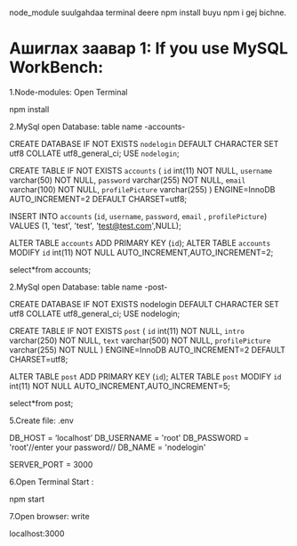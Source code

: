 #
node_module suulgahdaa terminal deere npm install buyu npm i gej bichne.
# Ашиглах заавар 1: If you use MySQL WorkBench:

1.Node-modules: Open Terminal

npm install


2.MySql open Database: table name -accounts-

CREATE DATABASE IF NOT EXISTS `nodelogin` DEFAULT CHARACTER SET utf8 COLLATE utf8_general_ci;
USE `nodelogin`;

CREATE TABLE IF NOT EXISTS `accounts` (
`id` int(11) NOT NULL,
`username` varchar(50) NOT NULL,
`password` varchar(255) NOT NULL,
`email` varchar(100) NOT NULL,
`profilePicture` varchar(255)
) ENGINE=InnoDB AUTO_INCREMENT=2 DEFAULT CHARSET=utf8;

INSERT INTO `accounts` (`id`, `username`, `password`, `email` ,  `profilePicture`) VALUES (1, 'test', 'test', 'test@test.com',NULL);

ALTER TABLE `accounts` ADD PRIMARY KEY (`id`);
ALTER TABLE `accounts` MODIFY `id` int(11) NOT NULL AUTO_INCREMENT,AUTO_INCREMENT=2;

select*from accounts;


2.MySql open Database: table name -post-

CREATE DATABASE IF NOT EXISTS nodelogin DEFAULT CHARACTER SET utf8 COLLATE utf8_general_ci; USE nodelogin;

CREATE TABLE IF NOT EXISTS `post` (
`id` int(11) NOT NULL,
`intro` varchar(250) NOT NULL,
`text` varchar(500) NOT NULL,
`profilePicture` varchar(255) NOT NULL
) ENGINE=InnoDB AUTO_INCREMENT=2 DEFAULT CHARSET=utf8;

ALTER TABLE `post` ADD PRIMARY KEY (`id`);
ALTER TABLE `post` MODIFY `id` int(11) NOT NULL AUTO_INCREMENT,AUTO_INCREMENT=5;

select*from post;


5.Create file: .env

DB_HOST = ‘localhost’
DB_USERNAME = 'root'
DB_PASSWORD = 'root'//enter your password//
DB_NAME = 'nodelogin'

SERVER_PORT = 3000


6.Open Terminal Start :

npm start


7.Open browser: write

localhost:3000
